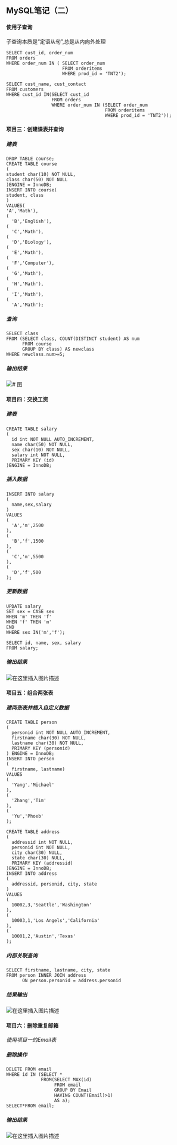 ﻿## MySQL笔记（二）
#### 使用子查询
子查询本质是“定语从句”,总是从内向外处理
```
SELECT cust_id, order_num
FROM orders
WHERE order_num IN ( SELECT order_num
                     FROM orderitems
                     WHERE prod_id = 'TNT2');
```
```
SELECT cust_name, cust_contact
FROM customers
WHERE cust_id IN(SELECT cust_id
                 FROM orders
                 WHERE order_num IN (SELECT order_num
                                     FROM orderitems
                                     WHERE prod_id = 'TNT2'));
```

#### 项目三：创建课表并查询
##### 建表
```
DROP TABLE course;
CREATE TABLE course
(
student char(10) NOT NULL,
class char(50) NOT NULL
)ENGINE = InnoDB;
INSERT INTO course(
student, class
)
VALUES(
'A','Math'),
(
  'B','English'),
(
  'C','Math'),
(
  'D','Biology'),
(
  'E','Math'),
(
  'F','Computer'),
(
  'G','Math'),
(
  'H','Math'),
(
  'I','Math'),
(
  'A','Math');
```
##### 查询
```
SELECT class
FROM (SELECT class, COUNT(DISTINCT student) AS num
      FROM course
      GROUP BY class) AS newclass
WHERE newclass.num>=5;
```
##### 输出结果
![# 图](https://img-blog.csdnimg.cn/20190404182226196.png)
#### 项目四：交换工资
##### 建表
```
CREATE TABLE salary
(
  id int NOT NULL AUTO_INCREMENT,
  name char(50) NOT NULL,
  sex char(10) NOT NULL,
  salary int NOT NULL,
  PRIMARY KEY (id)
)ENGINE = InnoDB;
```
##### 插入数据
```
INSERT INTO salary
(
  name,sex,salary
)
VALUES
(
  'A','m',2500
),
(
  'B','f',1500
),
(
  'C','m',5500
),
(
  'D','f',500
);
```
##### 更新数据
```
UPDATE salary
SET sex = CASE sex
WHEN 'm' THEN 'f'
WHEN 'f' THEN 'm'
END
WHERE sex IN('m','f');

SELECT id, name, sex, salary
FROM salary;
```
##### 输出结果
![在这里插入图片描述](https://img-blog.csdnimg.cn/20190404181725123.png)
#### 项目五：组合两张表
##### 建两张表并插入自定义数据
```
CREATE TABLE person
(
  personid int NOT NULL AUTO_INCREMENT,
  firstname char(30) NOT NULL,
  lastname char(30) NOT NULL,
  PRIMARY KEY (personid)
) ENGINE = InnoDB;
INSERT INTO person
(
  firstname, lastname)
VALUES
(
  'Yang','Michael'
),
(
  'Zhang','Tim'
),
(
  'Yu','Phoeb'
);

CREATE TABLE address
(
  addressid int NOT NULL,
  personid int NOT NULL,
  city char(30) NULL,
  state char(30) NULL,
  PRIMARY KEY (addressid)
)ENGINE = InnoDB;
INSERT INTO address
(
  addressid, personid, city, state
)
VALUES
(
  10002,3,'Seattle','Washington'
),
(
  10003,1,'Los Angels','California'
),
(
  10001,2,'Austin','Texas'
);
```
##### 内部关联查询
```
SELECT firstname, lastname, city, state
FROM person INNER JOIN address
      ON person.personid = address.personid
```
##### 结果输出
![在这里插入图片描述](https://img-blog.csdnimg.cn/20190404181930764.png)
#### 项目六：删除重复邮箱
*使用项目一的Email表*

##### 删除操作
```
DELETE FROM email
WHERE id IN (SELECT *
             FROM(SELECT MAX(id)
                  FROM email
                  GROUP BY Email
                  HAVING COUNT(Email)>1)
                  AS a);
SELECT*FROM email;
```
##### 输出结果
![在这里插入图片描述](https://img-blog.csdnimg.cn/20190404181250768.png)

